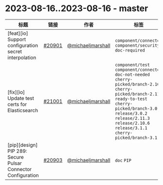 # 2023-08-16..2023-08-16 - master
| 标题 | 链接 | 作者 | 标签 |
| - | :--: | :--: | - |
| [feat][io] Support configuration secret interpolation | [#20901](https://github.com/apache/pulsar/pull/20901) | [@michaeljmarshall](https://github.com/michaeljmarshall) | `component/connector` `component/security` `doc-required`  | 
| [fix][io] Update test certs for Elasticsearch | [#21001](https://github.com/apache/pulsar/pull/21001) | [@michaeljmarshall](https://github.com/michaeljmarshall) | `component/test` `component/connector` `doc-not-needed` `cherry-picked/branch-2.10` `cherry-picked/branch-2.11` `ready-to-test` `cherry-picked/branch-3.0` `release/3.0.2` `release/2.11.3` `release/2.10.6` `release/3.1.1` `cherry-picked/branch-3.1`  | 
| [pip][design] PIP 289: Secure Pulsar Connector Configuration | [#20903](https://github.com/apache/pulsar/pull/20903) | [@michaeljmarshall](https://github.com/michaeljmarshall) | `doc` `PIP`  | 
